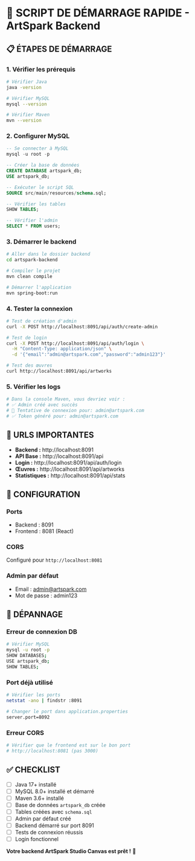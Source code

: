 # 🚀 SCRIPT DE DÉMARRAGE RAPIDE - ArtSpark Backend

## 📋 **ÉTAPES DE DÉMARRAGE**

### **1. Vérifier les prérequis**
```bash
# Vérifier Java
java -version

# Vérifier MySQL
mysql --version

# Vérifier Maven
mvn --version
```

### **2. Configurer MySQL**
```sql
-- Se connecter à MySQL
mysql -u root -p

-- Créer la base de données
CREATE DATABASE artspark_db;
USE artspark_db;

-- Exécuter le script SQL
SOURCE src/main/resources/schema.sql;

-- Vérifier les tables
SHOW TABLES;

-- Vérifier l'admin
SELECT * FROM users;
```

### **3. Démarrer le backend**
```bash
# Aller dans le dossier backend
cd artspark-backend

# Compiler le projet
mvn clean compile

# Démarrer l'application
mvn spring-boot:run
```

### **4. Tester la connexion**
```bash
# Test de création d'admin
curl -X POST http://localhost:8091/api/auth/create-admin

# Test de login
curl -X POST http://localhost:8091/api/auth/login \
  -H "Content-Type: application/json" \
  -d '{"email":"admin@artspark.com","password":"admin123"}'

# Test des œuvres
curl http://localhost:8091/api/artworks
```

### **5. Vérifier les logs**
```bash
# Dans la console Maven, vous devriez voir :
# ✅ Admin créé avec succès
# 🔐 Tentative de connexion pour: admin@artspark.com
# ✅ Token généré pour: admin@artspark.com
```

## 🎯 **URLS IMPORTANTES**

- **Backend :** http://localhost:8091
- **API Base :** http://localhost:8091/api
- **Login :** http://localhost:8091/api/auth/login
- **Œuvres :** http://localhost:8091/api/artworks
- **Statistiques :** http://localhost:8091/api/stats

## 🔧 **CONFIGURATION**

### **Ports**
- Backend : 8091
- Frontend : 8081 (React)

### **CORS**
Configuré pour `http://localhost:8081`

### **Admin par défaut**
- Email : admin@artspark.com
- Mot de passe : admin123

## 🐛 **DÉPANNAGE**

### **Erreur de connexion DB**
```bash
# Vérifier MySQL
mysql -u root -p
SHOW DATABASES;
USE artspark_db;
SHOW TABLES;
```

### **Port déjà utilisé**
```bash
# Vérifier les ports
netstat -ano | findstr :8091

# Changer le port dans application.properties
server.port=8092
```

### **Erreur CORS**
```bash
# Vérifier que le frontend est sur le bon port
# http://localhost:8081 (pas 3000)
```

## ✅ **CHECKLIST**

- [ ] Java 17+ installé
- [ ] MySQL 8.0+ installé et démarré
- [ ] Maven 3.6+ installé
- [ ] Base de données `artspark_db` créée
- [ ] Tables créées avec `schema.sql`
- [ ] Admin par défaut créé
- [ ] Backend démarré sur port 8091
- [ ] Tests de connexion réussis
- [ ] Login fonctionnel

**Votre backend ArtSpark Studio Canvas est prêt !** 🚀

